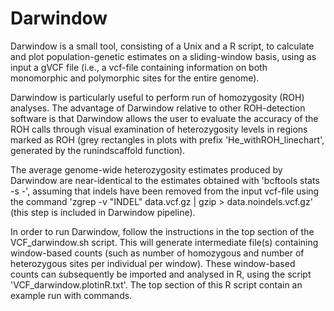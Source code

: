 # Darwindow

Darwindow is a small tool, consisting of a Unix and a R script, to calculate and plot population-genetic estimates on a sliding-window basis, using as input a gVCF file  (i.e., a vcf-file containing information on both monomorphic and polymorphic sites for the entire genome). 

Darwindow is particularly useful to perform run of homozygosity (ROH) analyses. The advantage of Darwindow relative to other ROH-detection software is that Darwindow allows the user to evaluate the accuracy of the ROH calls through visual examination of heterozygosity levels in regions marked as ROH (grey rectangles in plots with prefix 'He_withROH_linechart', generated by the runindscaffold function).

The average genome-wide heterozygosity estimates produced by Darwindow are near-identical to the estimates obtained with 'bcftools stats -s -', assuming that indels have been removed from the input vcf-file using the command 'zgrep -v "INDEL" data.vcf.gz | gzip > data.noindels.vcf.gz' (this step is included in Darwindow pipeline).

In order to run Darwindow, follow the instructions in the top section of the VCF_darwindow.sh script.
This will generate intermediate file(s) containing window-based counts (such as number of homozygous and number of heterozygous sites per individual per window).
These window-based counts can subsequently be imported and analysed in R, using the script 'VCF_darwindow.plotinR.txt'.
The top section of this R script contain an example run with commands.






